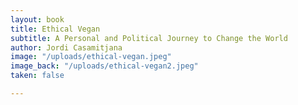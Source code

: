 ```yaml
---
layout: book
title: Ethical Vegan
subtitle: A Personal and Political Journey to Change the World
author: Jordi Casamitjana
image: "/uploads/ethical-vegan.jpeg"
image_back: "/uploads/ethical-vegan2.jpeg"
taken: false

---
```

